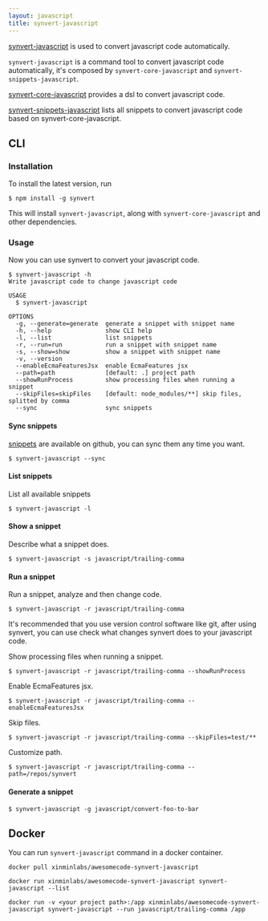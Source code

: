 ```yaml
---
layout: javascript
title: synvert-javascript
---
```


[synvert-javascript](https://github.com/xinminlabs/synvert-javascript) is used to convert javascript code automatically.

`synvert-javascript` is a command tool to convert javascript code automatically, it's composed by `synvert-core-javascript` and `synvert-snippets-javascript`.

[synvert-core-javascript](https://github.com/xinminlabs/synvert-core-javascript) provides a dsl to convert javascript code.

[synvert-snippets-javascript](https://github.com/xinminlabs/synvert-snippets-javascript) lists all snippets to convert javascript code based on synvert-core-javascript.

## CLI

### Installation

To install the latest version, run

```
$ npm install -g synvert
```

This will install `synvert-javascript`, along with `synvert-core-javascript` and other dependencies.

### Usage

Now you can use synvert to convert your javascript code.

```
$ synvert-javascript -h
Write javascript code to change javascript code

USAGE
  $ synvert-javascript

OPTIONS
  -g, --generate=generate  generate a snippet with snippet name
  -h, --help               show CLI help
  -l, --list               list snippets
  -r, --run=run            run a snippet with snippet name
  -s, --show=show          show a snippet with snippet name
  -v, --version
  --enableEcmaFeaturesJsx  enable EcmaFeatures jsx
  --path=path              [default: .] project path
  --showRunProcess         show processing files when running a snippet
  --skipFiles=skipFiles    [default: node_modules/**] skip files, splitted by comma
  --sync                   sync snippets
```

#### Sync snippets

[snippets](https://github.com/xinminlabs/synvert-snippets-javascript) are available on github,
you can sync them any time you want.

```
$ synvert-javascript --sync
```

#### List snippets

List all available snippets

```
$ synvert-javascript -l
```

#### Show a snippet

Describe what a snippet does.

```
$ synvert-javascript -s javascript/trailing-comma
```

#### Run a snippet

Run a snippet, analyze and then change code.

```
$ synvert-javascript -r javascript/trailing-comma
```

It's recommended that you use version control software like git,
after using synvert, you can use check what changes synvert does to
your javascript code.

Show processing files when running a snippet.

```
$ synvert-javascript -r javascript/trailing-comma --showRunProcess
```

Enable EcmaFeatures jsx.

```
$ synvert-javascript -r javascript/trailing-comma --enableEcmaFeaturesJsx
```

Skip files.

```
$ synvert-javascript -r javascript/trailing-comma --skipFiles=test/**
```

Customize path.

```
$ synvert-javascript -r javascript/trailing-comma --path=/repos/synvert
```

#### Generate a snippet

```
$ synvert-javascript -g javascript/convert-foo-to-bar
```

## Docker

You can run `synvert-javascript` command in a docker container.

```
docker pull xinminlabs/awesomecode-synvert-javascript

docker run xinminlabs/awesomecode-synvert-javascript synvert-javascript --list

docker run -v <your project path>:/app xinminlabs/awesomecode-synvert-javascript synvert-javascript --run javascript/trailing-comma /app
```
